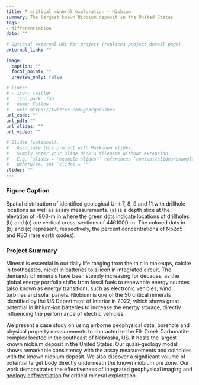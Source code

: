 ```yaml
---
title: A critical mineral exploration – Niobium
summary: The largest known Niobium deposit in the United States
tags:
- differentiation
date: ""

# Optional external URL for project (replaces project detail page).
external_link: ""

image:
  caption: ""
  focal_point: ""
  preview_only: false

# links:
# - icon: twitter
#   icon_pack: fab
#   name: Follow
#   url: https://twitter.com/georgecushen
url_code: ""
url_pdf: ""
url_slides: ""
url_video: ""

# Slides (optional).
#   Associate this project with Markdown slides.
#   Simply enter your slide deck's filename without extension.
#   E.g. `slides = "example-slides"` references `content/slides/example-slides.md`.
#   Otherwise, set `slides = ""`.
slides: ""
---
```


### Figure Caption
Spatial distribution of identified geological Unit 7, 8, 9 and 11 with drillhole locations as well as assay measurements. (a) is a depth slice at the elevation of -800-m in where the green dots indicate locations of drillholes, (b) and (c) are vertical cross-sections of 4461000-m. The colored dots in (b) and (c) represent, respectively, the percent concentrations of Nb2o5 and REO (rare earth oxides).

### Project Summary

Mineral is essential in our daily life ranging from the talc in makeups, calcite in toothpastes, nickel in batteries to silicon in integrated circuit. The demands of minerals have been steeply increasing for decades, as the global energy portfolio shifts from fossil fuels to renewable energy sources (also known as energy transition), such as electronic vehicles, wind turbines and solar panels. Niobium is one of the 50 critical minerals identified by the US Department of Interior in 2022, which shows great potential in lithium-ion batteries to increase the energy storage, directly influencing the performance of electric vehicles.

We present a case study on using airborne geophysical data, borehole and physical property measurements to characterize the Elk Creek Carbonatite complex located in the southeast of Nebraska, US. It hosts the largest known niobium deposit in the United States. Our quasi-geology model shows remarkable consistency with the assay measurements and coincides with the known niobium deposit. We also discover a significant volume of potential target body directly underneath the known niobium ore zone. Our work demonstrates the effectiveness of integrated geophysical imaging and [geology differentiation](https://sites.google.com/view/jiajiasun/research/geology-differentiation) for critical mineral exploration.
